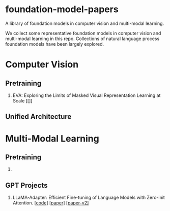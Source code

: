 # foundation-model-papers
A library of foundation models in computer vision and multi-modal learning. 

We collect some representative foundation models in computer vision and multi-modal learning in this repo. Collections of natural language process foundation models have been largely explored. 



# Computer Vision

## Pretraining

1. EVA: Exploring the Limits of Masked Visual Representation Learning at Scale [[]]


## Unified Architecture


# Multi-Modal Learning

## Pretraining
1. 


## GPT Projects


1. LLaMA-Adapter: Efficient Fine-tuning of Language Models with Zero-init Attention. [[code]](https://github.com/ZrrSkywalker/LLaMA-Adapter) [[paper]](https://arxiv.org/pdf/2303.16199.pdf) [[paper-v2]](https://arxiv.org/pdf/2304.15010.pdf)